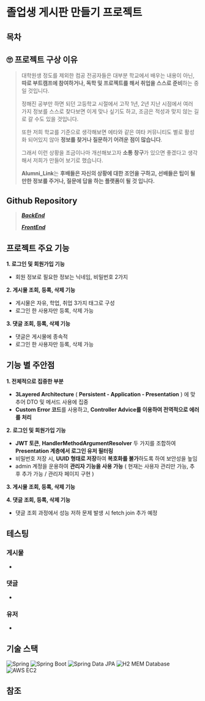 # 졸업생 게시판 만들기 프로젝트

## 목차

## 🙄 프로젝트 구상 이유
> 대학원생 정도를 제외한 컴공 전공자들은 대부분 학교에서 배우는 내용이 아닌, **따로 부트캠프에 참여하거나, 독학 및 프로젝트를 해서 취업을 스스로 준비**하는 중일 것입니다.
>
> 정해진 공부만 하면 되던 고등학교 시절에서 고작 1년, 2년 지난 시점에서 여러 가지 정보를 스스로 찾다보면 이게 맞나 싶기도 하고, 조금은 적성과 맞지 않는 길로 갈 수도 있을 것입니다.
>
> 또한 저희 학교를 기준으로 생각해보면 에타와 같은 여타 커뮤니티도 별로 활성화 되어있지 않아 **정보를 찾거나 질문하기 어려운 점이 많습니다**.
>
> 그래서 이런 상황을 조금이나마 개선해보고자 **소통 창구**가 있으면 좋겠다고 생각해서 저희가 만들어 보기로 했습니다.
>
> **Alumni_Link**는 **후배들은 자신의 상황에 대한 조언을 구하고, 선배들은 팁이 될만한 정보를 주거나, 질문에 답을 하는 플랫폼이 될 것 입니다.**

## Github Repository
> [**_BackEnd_**](https://github.com/BaeJunH0/AlumniLink_BE)
>
> [**_FrontEnd_**](https://github.com/neverx3gu/AlumniLink_FE)

## 프로젝트 주요 기능
**1. 로그인 및 회원가입 기능**
   - 회원 정보로 필요한 정보는 닉네임, 비밀번호 2가지
     
**2. 게시물 조회, 등록, 삭제 기능**
   - 게시물은 자유, 학업, 취업 3가지 태그로 구성
   - 로그인 한 사용자만 등록, 삭제 가능
     
**3. 댓글 조회, 등록, 삭제 기능**
   - 댓글은 게시물에 종속적
   - 로그인 한 사용자만 등록, 삭제 가능

## 기능 별 주안점
**1. 전체적으로 집중한 부분**
   - **3Layered Architecture** ( **Persistent - Application - Presentation** ) 에 맞추어 DTO 및 메서드 사용에 집중
   - **Custom Error 코드**를 사용하고, **Controller Advice를 이용하여 전역적으로 에러를 처리**
    
**2. 로그인 및 회원가입 기능**
   - **JWT 토큰**, **HandlerMethodArgumentResolver** 두 가지를 조합하여 **Presentation 계층에서 로그인 유저 필터링**
   - 비밀번호 저장 시, **UUID 형태로 저장**하여 **복호화를 불가**하도록 하여 보안성을 높임
   - admin 계정을 운용하여 **관리자 기능을 사용 가능** ( 현재는 사용자 관리만 가능, 추후 추가 가능 / 관리자 페이지 구현 )
    
**3. 게시물 조회, 등록, 삭제 기능**

**4. 댓글 조회, 등록, 삭제 기능**
   - 댓글 조회 과정에서 성능 저하 문제 발생 시 fetch join 추가 예정
    
## 테스팅
### 게시물
- 
### 댓글
- 
### 유저
- 

## 기술 스택
![Spring](https://img.shields.io/badge/Spring-6DB33F?style=flat-square&logo=spring&logoColor=white)
![Spring Boot](https://img.shields.io/badge/Spring%20Boot-6DB33F?style=flat-square&logo=springboot&logoColor=white)
![Spring Data JPA](https://img.shields.io/badge/Spring%20Data%20JPA-6DB33F?style=flat-square&logo=spring&logoColor=white)
![H2 MEM Database](https://img.shields.io/badge/H2-1D539F?style=flat-square&logo=h2&logoColor=white)
![AWS EC2](https://img.shields.io/badge/AWS%20EC2-FF9900?style=flat-square&logo=amazonaws&logoColor=white)

## 참조

